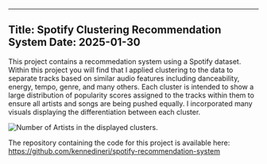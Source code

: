 -------
Title: Spotify Clustering Recommendation System
Date: 2025-01-30
-------

This project contains a recommedation system using a Spotify dataset. Within this project you will find that I applied clustering to the data to separate tracks based on similar audio features including danceability, energy, tempo, genre, and many others. Each cluster is intended to show a large distribution of popularity scores assigned to the tracks within them to ensure all artists and songs are being pushed equally. I incorporated many visuals displaying the differentiation between each cluster. 

![Number of Artists in the displayed clusters.](../../../https://github.com/kennedineri/spotify-recommendation-system/blob/main/cluster-images/Artists.png)

The repository containing the code for this project is available here: https://github.com/kennedineri/spotify-recommendation-system
